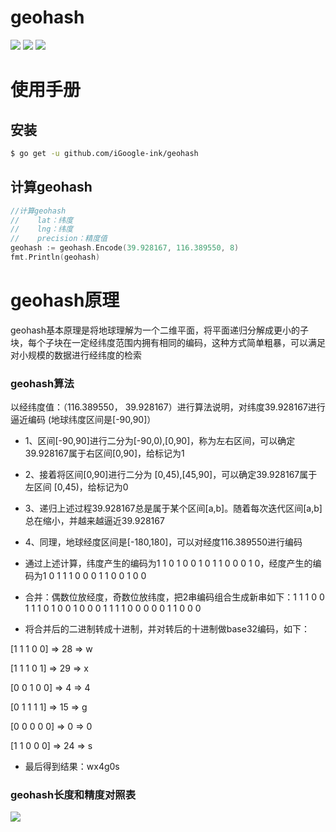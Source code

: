 # geohash

<a href="https://www.igoogle.ink" target="_blank"><img src="https://img.shields.io/badge/Author-Jerry-blue.svg"/></a>
<a href="https://golang.org" target="_blank"><img src="https://img.shields.io/badge/Golang-1.11+-brightgreen.svg"/></a>
<img src="https://img.shields.io/badge/Build-passing-brightgreen.svg"/>

# 使用手册

## 安装
```bash
$ go get -u github.com/iGoogle-ink/geohash
```

## 计算geohash
```go
//计算geohash
//    lat：纬度
//    lng：纬度
//    precision：精度值
geohash := geohash.Encode(39.928167, 116.389550, 8)
fmt.Println(geohash)
```

# geohash原理

geohash基本原理是将地球理解为一个二维平面，将平面递归分解成更小的子块，每个子块在一定经纬度范围内拥有相同的编码，这种方式简单粗暴，可以满足对小规模的数据进行经纬度的检索

### geohash算法

以经纬度值：（116.389550， 39.928167）进行算法说明，对纬度39.928167进行逼近编码 (地球纬度区间是[-90,90]）

- 1、区间[-90,90]进行二分为[-90,0),[0,90]，称为左右区间，可以确定39.928167属于右区间[0,90]，给标记为1
- 2、接着将区间[0,90]进行二分为 [0,45),[45,90]，可以确定39.928167属于左区间 [0,45)，给标记为0
- 3、递归上述过程39.928167总是属于某个区间[a,b]。随着每次迭代区间[a,b]总在缩小，并越来越逼近39.928167
- 4、同理，地球经度区间是[-180,180]，可以对经度116.389550进行编码

- 通过上述计算，纬度产生的编码为1 1 0 1 0 0 1 0 1 1 0 0 0 1 0，经度产生的编码为1 0 1 1 1 0 0 0 1 1 0 0 1 0 0
- 合并：偶数位放经度，奇数位放纬度，把2串编码组合生成新串如下：1 1 1 0 0 1 1 1 0 1 0 0 1 0 0 0 1 1 1 1 0 0 0 0 0 1 1 0 0 0
- 将合并后的二进制转成十进制，并对转后的十进制做base32编码，如下：
    
[1 1 1 0 0] => 28 => w

[1 1 1 0 1] => 29 => x

[0 0 1 0 0] => 4 => 4

[0 1 1 1 1] => 15 => g

[0 0 0 0 0] => 0 => 0

[1 1 0 0 0] => 24 => s

- 最后得到结果：wx4g0s

### geohash长度和精度对照表

<img src="https://raw.githubusercontent.com/iGoogle-ink/geohash/master/table.jpg"/>